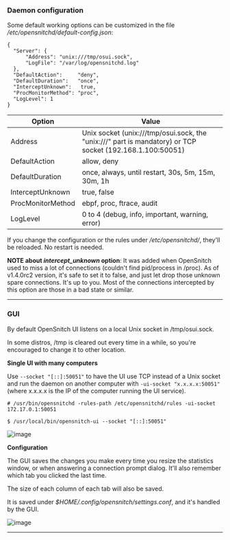 ### Daemon configuration
Some default working options can be customized in the file _/etc/opensnitchd/default-config.json_:

```
{
  "Server": {
      "Address": "unix:///tmp/osui.sock",
      "LogFile": "/var/log/opensnitchd.log"
  }, 
  "DefaultAction":     "deny",
  "DefaultDuration":   "once",
  "InterceptUnknown":   true,
  "ProcMonitorMethod": "proc",
  "LogLevel": 1
}
```

Option | Value
-------|------
Address | Unix socket (unix:///tmp/osui.sock, the "unix:///" part is mandatory) or TCP socket (192.168.1.100:50051)
DefaultAction | allow, deny
DefaultDuration | once, always, until restart, 30s, 5m, 15m, 30m, 1h
InterceptUnknown | true, false
ProcMonitorMethod | ebpf, proc, ftrace, audit
LogLevel | 0 to 4 (debug, info, important, warning, error)

If you change the configuration or the rules under _/etc/opensnitchd/_, they'll be reloaded. No restart is needed.

**NOTE about _intercept_unknown_ option**: It was added when OpenSnitch used to miss a lot of connections (couldn't find pid/process in /proc). As of v1.4.0rc2 version, it's safe to set it to false, and just let drop those unknown spare connections. It's up to you.
Most of the connections intercepted by this option are those in a bad state or similar.

***

### GUI

By default OpenSnitch UI listens on a local Unix socket in /tmp/osui.sock.

In some distros, /tmp is cleared out every time in a while, so you're encouraged to change it to other location.

**Single UI with many computers**

Use `--socket "[::]:50051"` to have the UI use TCP instead of a Unix socket and run the daemon on another computer with `-ui-socket "x.x.x.x:50051"` (where x.x.x.x is the IP of the computer running the UI service).

`# /usr/bin/opensnitchd -rules-path /etc/opensnitchd/rules -ui-socket 172.17.0.1:50051`

`$ /usr/local/bin/opensnitch-ui --socket "[::]:50051"`

![image](https://user-images.githubusercontent.com/2742953/82752021-9d328380-9dbb-11ea-913e-80f7b551a6c7.png)

**Configuration**

The GUI saves the changes you make every time you resize the statistics window, or when answering a connection prompt dialog. It'll also remember which tab you clicked the last time.

The size of each column of each tab will also be saved.

It is saved under _$HOME/.config/opensnitch/settings.conf_, and it's handled by the GUI.

![image](https://user-images.githubusercontent.com/2742953/82752761-aa9e3c80-9dc0-11ea-90eb-992a99f0b878.png)

***

